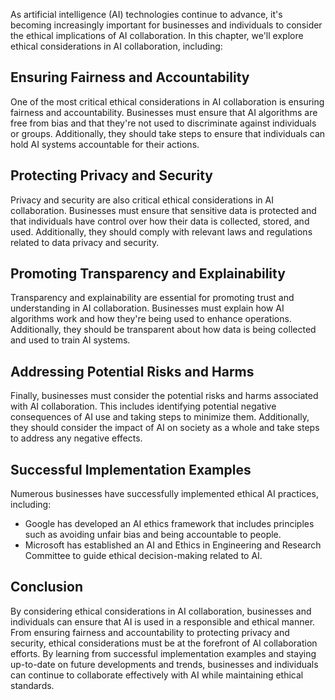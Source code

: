 

As artificial intelligence (AI) technologies continue to advance, it's becoming increasingly important for businesses and individuals to consider the ethical implications of AI collaboration. In this chapter, we'll explore ethical considerations in AI collaboration, including:

Ensuring Fairness and Accountability
------------------------------------

One of the most critical ethical considerations in AI collaboration is ensuring fairness and accountability. Businesses must ensure that AI algorithms are free from bias and that they're not used to discriminate against individuals or groups. Additionally, they should take steps to ensure that individuals can hold AI systems accountable for their actions.

Protecting Privacy and Security
-------------------------------

Privacy and security are also critical ethical considerations in AI collaboration. Businesses must ensure that sensitive data is protected and that individuals have control over how their data is collected, stored, and used. Additionally, they should comply with relevant laws and regulations related to data privacy and security.

Promoting Transparency and Explainability
-----------------------------------------

Transparency and explainability are essential for promoting trust and understanding in AI collaboration. Businesses must explain how AI algorithms work and how they're being used to enhance operations. Additionally, they should be transparent about how data is being collected and used to train AI systems.

Addressing Potential Risks and Harms
------------------------------------

Finally, businesses must consider the potential risks and harms associated with AI collaboration. This includes identifying potential negative consequences of AI use and taking steps to minimize them. Additionally, they should consider the impact of AI on society as a whole and take steps to address any negative effects.

Successful Implementation Examples
----------------------------------

Numerous businesses have successfully implemented ethical AI practices, including:

* Google has developed an AI ethics framework that includes principles such as avoiding unfair bias and being accountable to people.
* Microsoft has established an AI and Ethics in Engineering and Research Committee to guide ethical decision-making related to AI.

Conclusion
----------

By considering ethical considerations in AI collaboration, businesses and individuals can ensure that AI is used in a responsible and ethical manner. From ensuring fairness and accountability to protecting privacy and security, ethical considerations must be at the forefront of AI collaboration efforts. By learning from successful implementation examples and staying up-to-date on future developments and trends, businesses and individuals can continue to collaborate effectively with AI while maintaining ethical standards.
